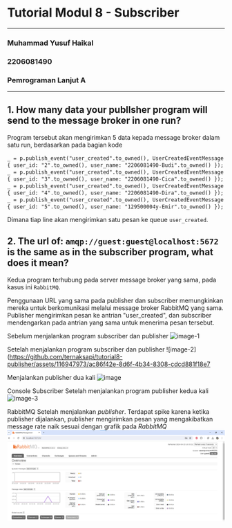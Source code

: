 # Tutorial Modul 8 - Subscriber
---
### Muhammad Yusuf Haikal
### 2206081490
### Pemrograman Lanjut A
---

## 1. How many data your publlsher program will send to the message broker in one run?
Program tersebut akan mengirimkan 5 data kepada message broker dalam satu run, berdasarkan pada bagian kode 
```_ = p.publish_event("user_created".to_owned(), UserCreatedEventMessage { user_id: "1".to_owned(), user_name: "2206081490y-Amir".to_owned() });
_ = p.publish_event("user_created".to_owned(), UserCreatedEventMessage { user_id: "2".to_owned(), user_name: "2206081490-Budi".to_owned() });
_ = p.publish_event("user_created".to_owned(), UserCreatedEventMessage { user_id: "3".to_owned(), user_name: "2206081490-Cica".to_owned() });
_ = p.publish_event("user_created".to_owned(), UserCreatedEventMessage { user_id: "4".to_owned(), user_name: "2206081490-Dira".to_owned() });
_ = p.publish_event("user_created".to_owned(), UserCreatedEventMessage { user_id: "5".to_owned(), user_name: "129500004y-Emir".to_owned() });
```
Dimana tiap line akan mengirimkan satu pesan ke queue `user_created`.

## 2. The url of: `amqp://guest:guest@localhost:5672` is the same as in the subscriber program, what does it mean?
Kedua program terhubung pada server message broker yang sama, pada kasus ini `RabbitMQ`.

Penggunaan URL yang sama pada publisher dan subscriber memungkinkan mereka untuk berkomunikasi melalui message broker RabbitMQ yang sama. Publisher mengirimkan pesan ke antrian "user_created", dan subscriber mendengarkan pada antrian yang sama untuk menerima pesan tersebut.

Sebelum menjalankan program subscriber dan publisher
![image-1](https://github.com/ternaksapi/tutorial8-publisher/assets/116947973/3bb23548-614f-41d8-9d04-a7d21383cd97)

Setelah menjalankan program subscriber dan publisher
![image-2](https://github.com/ternaksapi/tutorial8-publisher/assets/116947973/ac86f42e-8d6f-4b34-8308-cdcd881f18e7

Menjalankan publisher dua kali
![image](https://github.com/ternaksapi/tutorial8-publisher/assets/116947973/5c19a6b8-a471-4f00-9796-553e49cceafa)

Console Subscriber Setelah menjalankan program publisher kedua kali
![image-3](https://github.com/ternaksapi/tutorial8-publisher/assets/116947973/e5efc125-3fae-4dc5-95e6-a5590a2b281a)

RabbitMQ Setelah menjalankan _publisher_. Terdapat spike karena ketika publisher dijalankan, publisher mengirimkan pesan yang mengakibatkan message rate naik sesuai dengan grafik pada _RabbitMQ_
![alt text](image-4.png)



